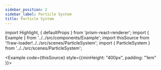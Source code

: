 ```yaml
---
sidebar_position: 2
sidebar_label: Particle System
title: Particle System
---
```


import Highlight, { defaultProps } from 'prism-react-renderer';
import { Example } from '../../src/components/Example';
import thisSource from '!!raw-loader!../../src/scenes/ParticleSystem';
import { ParticleSystem } from '../../src/scenes/ParticleSystem';

<Example code={thisSource} style={{minHeight: "400px", padding: "1em" }}>
<ParticleSystem />
</Example>
